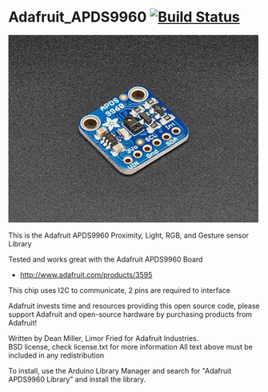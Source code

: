 # Adafruit_APDS9960 [![Build Status](https://github.com/adafruit/Adafruit_APDS9960/workflows/Arduino%20Library%20CI/badge.svg)](https://github.com/adafruit/Adafruit_APDS9960/actions)

<a href="https://www.adafruit.com/product/3595"><img src="assets/board.jpg?raw=true" width="500px"></a>

This is the Adafruit APDS9960 Proximity, Light, RGB, and Gesture sensor Library

Tested and works great with the Adafruit APDS9960 Board 
* http://www.adafruit.com/products/3595

This chip uses I2C to communicate, 2 pins are required to interface

Adafruit invests time and resources providing this open source code, please support Adafruit and open-source hardware by purchasing products from Adafruit!

Written by Dean Miller, Limor Fried for Adafruit Industries.  
BSD license, check license.txt for more information
All text above must be included in any redistribution

To install, use the Arduino Library Manager and search for "Adafruit APDS9960 Library" and install the library.
